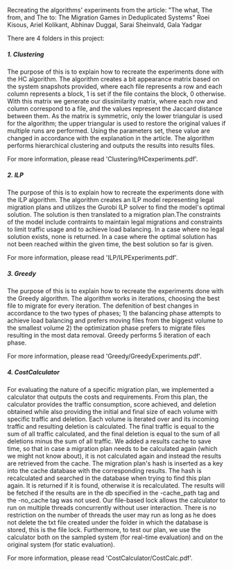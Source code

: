 Recreating the algorithms' experiments from the article: "The what, The from, and The to: The Migration Games in Deduplicated Systems"
Roei Kisous, Ariel Kolikant, Abhinav Duggal, Sarai Sheinvald, Gala Yadgar

There are 4 folders in this project:
##### 1. Clustering
The purpose of this is to explain how to recreate the experiments done with the HC algorithm.
The algorithm creates a bit appearance matrix based on the system snapshots provided, where each file represents a row and each column represents a block, 1 is set if the file contains the block, 0 otherwise.
With this matrix we generate our dissimilarity matrix, where each row and column correspond to a file, and the values represent the Jaccard distance between them. As the matrix is symmetric, only the lower triangular is used for the algorithm; the upper triangular is used to restore the original values if multiple runs are performed.
Using the parameters set, these value are changed in accordance with the explanation in the article. The algorithm performs hierarchical clustering and outputs the results into results files. 

For more information, please read 'Clustering/HCexperiments.pdf'.

##### 2. ILP
The purpose of this is to explain how to recreate the experiments done with the ILP algorithm.
The algorithm creates an ILP model representing legal migration plans and utilizes the Gurobi ILP solver to find the model's optimal solution. The solution is then translated to a migration plan.The constraints of the model include contraints to maintain legal migrations and constraints to limit traffic usage and to achieve load balancing. In a case where no legal solution exists, none is returned. In a case where the optimal solution has not been reached within the given time, the best solution so far is given.

For more information, please read 'ILP/ILPExperiments.pdf'.

##### 3. Greedy
The purpose of this is to explain how to recreate the experiments done with the Greedy algorithm.
The algorithm works in iterations, choosing the best file to migrate for every iteration. The defenition of best changes in accordance to the two types of phases; 1) the balancing phase attempts to achieve load balancing and prefers moving files from the biggest volume to the smallest volume 2) the optimization phase prefers to migrate files resulting in the most data removal. Greedy performs 5 iteration of each phase.

For more information, please read 'Greedy/GreedyExperiments.pdf'.

##### 4. CostCalculator
For evaluating the nature of a specific migration plan, we implemented a calculator that outputs the costs and requirements.
From this plan, the calculator provides the traffic consumption, score achieved, and deletion obtained while also providing the initial and final size of each volume with specific traffic and deletion. Each volume is iterated over and its incoming traffic and resulting deletion is calculated. The final traffic is equal to the sum of all traffic calculated, and the final deletion is equal to the sum of all deletions minus the sum of all traffic.
We added a results cache to save time, so that in case a migration plan needs to be calculated again (which we might not know about), it is not calculated again and instead the results are retrieved from the cache. The migration plan's hash is inserted as a key into the cache database with the corresponding results. The hash is recalculated and searched in the database when trying to find this plan again. It is returned if it is found, otherwise it is recalculated. The results will be fetched if the results are in the db specified in the -cache_path tag and the -no_cache tag was not used.
Our file-based lock allows the calculator to run on multiple threads concurrently without user interaction. There is no restriction on the number of threads the user may run as long as he does not delete the txt file created under the folder in which the database is stored, this is the file lock.
Furthermore, to test our plan, we use the calculator both on the sampled system (for real-time evaluation) and on the original system (for static evaluation).

For more information, please read 'CostCalculator/CostCalc.pdf'.
